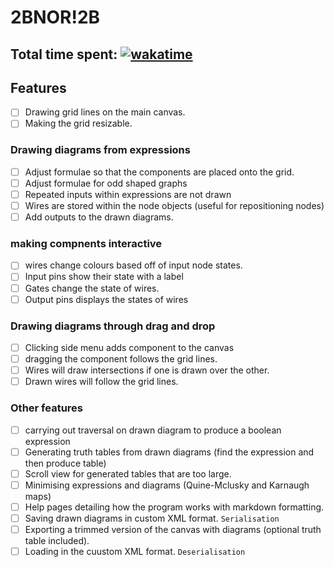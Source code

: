 # 2BNOR!2B

Total time spent: [![wakatime](https://wakatime.com/badge/user/8eec35f3-fd84-49c8-835b-b417c4509a9a/project/018bba66-c7a6-493e-a108-66e509c4020f.svg)](https://wakatime.com/badge/user/8eec35f3-fd84-49c8-835b-b417c4509a9a/project/018bba66-c7a6-493e-a108-66e509c4020f)
---
## Features
- [ ] Drawing grid lines on the main canvas.
- [ ] Making the grid resizable. 
### Drawing diagrams from expressions 
- [ ] Adjust formulae so that the components are placed onto the grid.
- [ ] Adjust formulae for odd shaped graphs
- [ ] Repeated inputs within expressions are not drawn
- [ ] Wires are stored within the node objects (useful for repositioning nodes)
- [ ] Add outputs to the drawn diagrams.
### making compnents interactive
- [ ] wires change colours based off of input node states. 
- [ ] Input pins show their state with a label
- [ ] Gates change the state of wires.
- [ ] Output pins displays the states of wires
### Drawing diagrams through drag and drop
- [ ] Clicking side menu adds component to the canvas
- [ ] dragging the component follows the grid lines.
- [ ] Wires will draw intersections if one is drawn over the other.
- [ ] Drawn wires will follow the grid lines. 
### Other features
- [ ] carrying out traversal on drawn diagram to produce a boolean expression
- [ ] Generating truth tables from drawn diagrams (find the expression and then produce table)
- [ ] Scroll view for generated tables that are too large.
- [ ] Minimising expressions and diagrams (Quine-Mclusky and Karnaugh maps)
- [ ] Help pages detailing how the program works with markdown formatting.
- [ ] Saving drawn diagrams in custom XML format. `Serialisation`
- [ ] Exporting a trimmed version of the canvas with diagrams (optional truth table included).
- [ ] Loading in the cuustom XML format. `Deserialisation`
